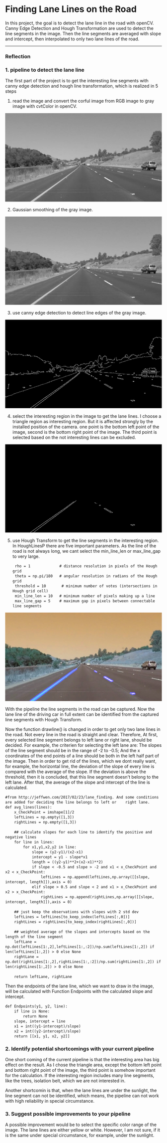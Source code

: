 # **Finding Lane Lines on the Road** 

In this project, the goal is to detect the lane line in the road with openCV. Canny Edge Detection and Hough Transformation are used to detect the line segments in the image. Then the line segments are averaged with slope and intercept, then interpolated to only two lane lines of the road.



[//]: # (Image References)

[image1]: ./test_images_output/grayImage.jpg "Grayscale"
[image2]: ./test_images_output/blurGrayImage.jpg "BlurGrayscale"
[image3]: ./test_images_output/edges.jpg "edges"
[image4]: ./test_images_output/masked_edges.jpg "masked_edges"
[image5]: ./test_images_output/solidYellowCurve.jpg "LineSegment"

---

### Reflection

### 1. pipeline to detect the lane line
The first part of the project is to get the interesting line segments with canny edge detection and hough line transformation, which is realized in 5 steps

1. read the image and convert the corful image from RGB image to gray image with cvtColor in openCV.

![alt text][image1]

2. Gaussian smoothing of the gray image.

![alt text][image2]

3. use canny edge detection to detect line edges of the gray image.

![alt text][image3]

4. select the interesting region in the image to get the lane lines. I choose a triangle region as interesting region. But it is affected strongly by the installed position of the camera. one point is the bottom left point of the image, second is the bottom right point of the image. The third point is selected based on the not interesting lines can be excluded.

![alt text][image4]

5. use Hough Transform to get the line segments in the interesting region. In HoughLinesP there are five important parameters. As the line of the road is not always long, we cant select the min_line_len or max_line_gap to very large. 

        rho = 1             # distance resolution in pixels of the Hough grid
        theta = np.pi/180   # angular resolution in radians of the Hough grid
        threshold = 10       # minimum number of votes (intersections in Hough grid cell)
        min_line_len = 10   # minimum number of pixels making up a line
        max_line_gap = 5    # maximum gap in pixels between connectable line segments
    
![alt text][image5]

With the pipeline the line segments in the road can be captured. Now the lane line of the driving car in full extent can be identified from the captured line segments with Hough Transform. 

Now the function drawline() is changed in order to get only two lane lines in the road. Not every line in the road is straight and clear. Therefore, At first, every selected line segment belongs to left lane or right lane, should be decided. For example, the criterien for selecting the left lane are: The slopes of the line segment should be in the range of -2 to -0.5; And the x coordinates of the end points of a line should be both in the left half part of the image. Then in order to get rid of the lines, which we dont really want, for example, the horizontal line, the deviation of the slope of every line is compared with the average of the slope. If the deviation is above the threshold, then it is concluded, that this line segment doesn't belong to the left lane. After that, the average of the slope and intercept of the line is calculated.


    #from http://jeffwen.com/2017/02/23/lane_finding. And some conditions are added for deciding the line belongs to left or    right lane.
    def avg_lines(lines):
        x_CheckPoint = imshape[1]/2
        leftLines = np.empty([1,3])
        rightLines = np.empty([1,3])

        ## calculate slopes for each line to identify the positive and negative lines
        for line in lines:
            for x1,y1,x2,y2 in line:
                slope = (y2-y1)/(x2-x1)
                intercept = y1 - slope*x1
                length = ((y2-y1)**2+(x2-x1)**2)
                if slope < -0.5 and slope > -2 and x1 < x_CheckPoint and x2 < x_CheckPoint:
                    leftLines = np.append(leftLines,np.array([[slope, intercept, length]]),axis = 0)
                elif slope > 0.5 and slope < 2 and x1 > x_CheckPoint and x2 > x_CheckPoint:
                    rightLines = np.append(rightLines,np.array([[slope, intercept, length]]),axis = 0)

        ## just keep the observations with slopes with 2 std dev
        leftLines = leftLines[to_keep_index(leftLines[:,0])]
        rightLines = rightLines[to_keep_index(rightLines[:,0])]

        ## weighted average of the slopes and intercepts based on the length of the line segment
        leftLane = np.dot(leftLines[1:,2],leftLines[1:,:2])/np.sum(leftLines[1:,2]) if len(leftLines[1:,2]) > 0 else None
        rightLane = np.dot(rightLines[1:,2],rightLines[1:,:2])/np.sum(rightLines[1:,2]) if len(rightLines[1:,2]) > 0 else None

        return leftLane, rightLane
 
Then the endpoints of the lane line, which we want to draw in the image, will be calculated with Function Endpoints with the calculated slope and intercept.

    def Endpoints(y1, y2, line):
        if line is None:
            return None
        slope, intercept = line
        x1 = int((y1-intercept)/slope)
        x2 = int((y2-intercept)/slope)
        return [[x1, y1, x2, y2]] 


### 2. Identify potential shortcomings with your current pipeline

One short coming of the current pipeline is that the interesting area has big effect on the result. As I chose the triangle area, except the bottom left point and bottom right point of the image, the third point is somehow important for the calculation. If the interesting region includes many line segments, like the trees, isolation belt, which we are not interested in. 

Another shortcomin is that, when the lane lines are under the sunlight, the line segment can not be identified, which means, the pipeline can not work with high reliability in special circumstance.


### 3. Suggest possible improvements to your pipeline

A possible improvement would be to select the specific color range of the image. The lane lines are either yellow or white. However, I am not sure, if it is the same under special circumstance, for example, under the sunlight. 

